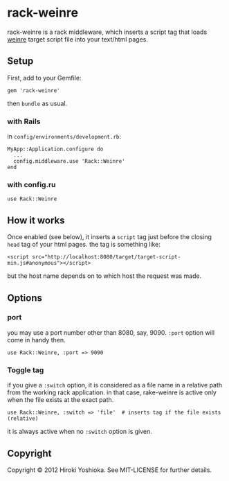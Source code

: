 rack-weinre
========
rack-weinre is a rack middleware, which inserts a script tag that loads [weinre](http://phonegap.github.com/weinre/) target script file into your text/html pages.

Setup
--------
First, add to your Gemfile:

    gem 'rack-weinre'

then <code>bundle</code> as usual.

### with Rails

in <code>config/environments/development.rb</code>:

    MyApp::Application.configure do
      ...
      config.middleware.use 'Rack::Weinre'
    end

### with config.ru

    use Rack::Weinre

How it works
------------------
Once enabled (see below), it inserts a <code>script</code> tag just before the closing <code>head</code> tag of your html pages. the tag is something like:

    <script src="http://localhost:8080/target/target-script-min.js#anonymous"></script>

but the host name depends on to which host the request was made.

Options
-----------
### port
you may use a port number other than 8080, say, 9090. <code>:port</code> option will come in handy then.

    use Rack::Weinre, :port => 9090

### Toggle tag

if you give a <code>:switch</code> option, it is considered as a file name in a relative path from the working rack application. in that case, rake-weinre is active only when the file exists at the exact path.

    use Rack::Weinre, :switch => 'file'  # inserts tag if the file exists (relative)

it is always active when no <code>:switch</code> option is given.

Copyright
--------------
Copyright &copy; 2012 Hiroki Yoshioka. See MIT-LICENSE for further details.
